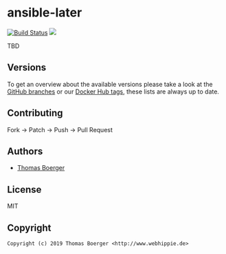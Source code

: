 # ansible-later

[![Build Status](https://cloud.drone.io/api/badges/toolhippie/ansible-later/status.svg)](https://cloud.drone.io/toolhippie/ansible-later)
[![](https://images.microbadger.com/badges/image/toolhippie/ansible-later:latest.svg)](https://microbadger.com/images/toolhippie/ansible-later:latest "Get your own image badge on microbadger.com")

TBD


## Versions

To get an overview about the available versions please take a look at the [GitHub branches](https://github.com/toolhippie/ansible-later/branches/all) or our [Docker Hub tags](https://hub.docker.com/r/toolhippie/ansible-later/tags/), these lists are always up to date.


## Contributing

Fork -> Patch -> Push -> Pull Request


## Authors

* [Thomas Boerger](https://github.com/tboerger)


## License

MIT


## Copyright

```
Copyright (c) 2019 Thomas Boerger <http://www.webhippie.de>
```
